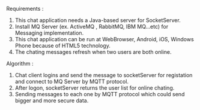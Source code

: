 Requirements : 
1. This chat application needs a Java-based server for SocketServer.
2. Install MQ Server (ex. ActiveMQ , RabbitMQ, IBM MQ...etc) for Messaging implementation.
3. This chat application can be run at WebBrowser, Android, iOS, Windows Phone because of HTML5 technology.
4. The chating messages refresh when two users are both online.


Algorithm : 
1. Chat client logins and send the message to socketServer for registation and connect to MQ Server by MQTT protocol.
2. After logon, socketServer returns the user list for online chating.
3. Sending messages to each one by MQTT protocol which could send bigger and more secure data.
